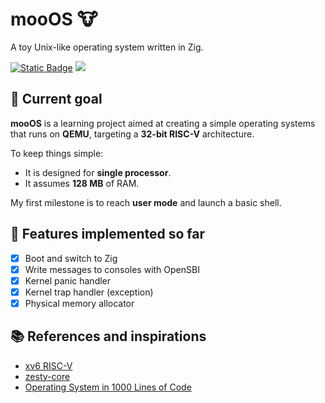 # mooOS 🐮

A toy Unix-like operating system written in Zig.

[![Static Badge](https://img.shields.io/badge/nightly-orange?logo=Zig&logoColor=Orange&label=Zig&labelColor=Orange)](https://ziglang.org/download/)
[![](https://tokei.rs/b1/github/vinymeuh/mooOS)](https://github.com/vinymeuh/mooOS)

## 🎯 Current goal

**mooOS** is a learning project aimed at creating a simple operating systems that runs on **QEMU**, targeting a **32-bit RISC-V** architecture.

To keep things simple:

* It is designed for **single processor**. 
* It assumes **128 MB** of RAM.

My first milestone is to reach **user mode** and launch a basic shell.

## 💪 Features implemented so far

* [x] Boot and switch to Zig
* [x] Write messages to consoles with OpenSBI
* [x] Kernel panic handler
* [x] Kernel trap handler (exception)
* [x] Physical memory allocator

## 📚 References and inspirations

* [xv6 RISC-V](https://github.com/mit-pdos/xv6-riscv)
* [zesty-core](https://github.com/eastonman/zesty-core)
* [Operating System in 1000 Lines of Code](https://operating-system-in-1000-lines.vercel.app/en/)
